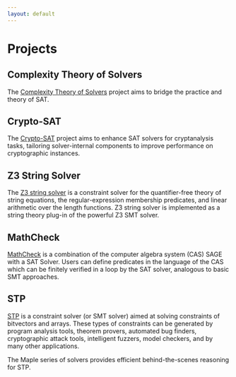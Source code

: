 ```yaml
---
layout: default
---
```


# Projects
## Complexity Theory of Solvers
The [Complexity Theory of Solvers](https://satsolvercomplexity.github.io/) project aims to bridge the practice and theory of SAT.

## Crypto-SAT
The [Crypto-SAT](https://sites.google.com/view/crypto-sat/) project aims to enhance SAT solvers for cryptanalysis tasks, tailoring solver-internal components to improve performance on cryptographic instances.

## Z3 String Solver
The [Z3 string solver](https://sites.google.com/site/z3strsolver/getting-started) is a constraint solver for the quantifier-free theory of string equations, the regular-expression membership predicates, and linear arithmetic over the length functions. Z3 string solver is implemented as a string theory plug-in of the powerful Z3 SMT solver.

## MathCheck
[MathCheck](https://uwaterloo.ca/mathcheck/) is a combination of the computer algebra system (CAS) SAGE with a SAT Solver. Users can define predicates in the language of the CAS which can be finitely verified in a loop by the SAT solver, analogous to basic SMT approaches.

## STP
[STP](https://github.com/stp/stp) is a constraint solver (or SMT solver) aimed at solving constraints of bitvectors and arrays. These types of constraints can be generated by program analysis tools, theorem provers, automated bug finders, cryptographic attack tools, intelligent fuzzers, model checkers, and by many other applications.

The Maple series of solvers provides efficient behind-the-scenes reasoning for STP.

